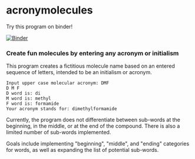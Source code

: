 # acronymolecules

Try this program on binder!

[![Binder](https://mybinder.org/badge_logo.svg)](https://mybinder.org/v2/gh/tyrochymicus/acronymolecules/master?filepath=https%3A%2F%2Fgithub.com%2Ftyrochymicus%2Facronymolecules%2Ftest_notebook.ipynb)

### Create fun molecules by entering any acronym or initialism

This program creates a fictitious molecule name based on an entered sequence of letters, intended to be an initialism or acronym.

```
Input upper case molecular acronym: DMF
D M F
D word is: di
M word is: methyl
F word is: formamide
Your acronym stands for: dimethylformamide
```

Currently, the program does not differentiate between sub-words at the beginning, in the middle, or at the end of the compound. There is also a limited number of sub-words implemented.

Goals include implementing "beginning", "middle", and "ending" categories for words, as well as expanding the list of potential sub-words.
